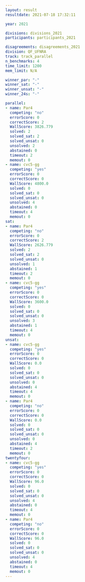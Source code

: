 ```yaml
---
layout: result
resultdate: 2021-07-18 17:32:11

year: 2021

divisions: divisions_2021
participants: participants_2021

disagreements: disagreements_2021
division: QF_UFNRA
track: track_parallel
n_benchmarks: 4
time_limit: 1200
mem_limit: N/A

winner_par: "-"
winner_sat: "-"
winner_unsat: "-"
winner_24s: "-"

parallel:
- name: Par4
  competing: "no"
  errorScore: 0
  correctScore: 2
  WallScore: 3826.779
  solved: 2
  solved_sat: 2
  solved_unsat: 0
  unsolved: 2
  abstained: 0
  timeout: 2
  memout: 0
- name: cvc5-gg
  competing: "yes"
  errorScore: 0
  correctScore: 0
  WallScore: 4800.0
  solved: 0
  solved_sat: 0
  solved_unsat: 0
  unsolved: 4
  abstained: 0
  timeout: 4
  memout: 0
sat:
- name: Par4
  competing: "no"
  errorScore: 0
  correctScore: 2
  WallScore: 2626.779
  solved: 2
  solved_sat: 2
  solved_unsat: 0
  unsolved: 1
  abstained: 1
  timeout: 2
  memout: 0
- name: cvc5-gg
  competing: "yes"
  errorScore: 0
  correctScore: 0
  WallScore: 3600.0
  solved: 0
  solved_sat: 0
  solved_unsat: 0
  unsolved: 3
  abstained: 1
  timeout: 4
  memout: 0
unsat:
- name: cvc5-gg
  competing: "yes"
  errorScore: 0
  correctScore: 0
  WallScore: 0.0
  solved: 0
  solved_sat: 0
  solved_unsat: 0
  unsolved: 0
  abstained: 4
  timeout: 4
  memout: 0
- name: Par4
  competing: "no"
  errorScore: 0
  correctScore: 0
  WallScore: 0.0
  solved: 0
  solved_sat: 0
  solved_unsat: 0
  unsolved: 0
  abstained: 4
  timeout: 2
  memout: 0
twentyfour:
- name: cvc5-gg
  competing: "yes"
  errorScore: 0
  correctScore: 0
  WallScore: 96.0
  solved: 0
  solved_sat: 0
  solved_unsat: 0
  unsolved: 4
  abstained: 0
  timeout: 4
  memout: 0
- name: Par4
  competing: "no"
  errorScore: 0
  correctScore: 0
  WallScore: 96.0
  solved: 0
  solved_sat: 0
  solved_unsat: 0
  unsolved: 4
  abstained: 0
  timeout: 4
  memout: 0
---
```

